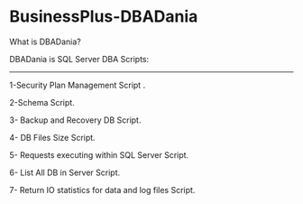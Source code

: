# BusinessPlus-DBADania
What is DBADania?

DBADania is SQL Server DBA Scripts:
____________________________________
1-Security Plan Management Script .

2-Schema Script.

3- Backup and Recovery DB Script.

4- DB Files Size Script.

5- Requests executing within SQL Server Script.

6- List All DB in Server Script.

7- Return IO statistics for data and log files Script.







